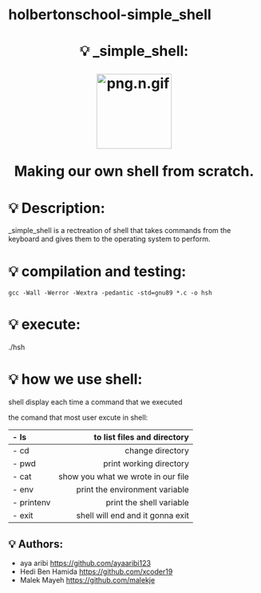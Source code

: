 # holbertonschool-simple_shell

<h1 align="center">
    💡 _simple_shell:
<p align="center">
	<img width = "150" alt =png.n.gif src = https://images-ext-1.discordapp.net/external/Ksw25XAF4T2SdcZltotPgjgVEArp3A7MjI0MxVFWf9w/https/miro.medium.com/max/1575/1%2AlqEaA1-6gGQhdLS3k8X0xw.gif/>
    </p>

Making our own shell from scratch. 

# 💡 Description:

_simple_shell is a rectreation of shell that takes commands from the keyboard 
and gives them to the operating system to perform.

# 💡 compilation and testing:

```{r mon_bloc, echo = FALSE, WARNING = TRUE}
gcc -Wall -Werror -Wextra -pedantic -std=gnu89 *.c -o hsh
```

# 💡 execute:

./hsh

# 💡 how we use shell:

shell display each time a command that we executed

 the comand that most user excute in shell:          

|- ls        |to list files and directory            |
| :--------- | ------------------------------------: |
|- cd        | change directory                      |
|- pwd       | print working directory               |
|- cat       | show you what we wrote in our file    |
|- env       | print the environment variable        |
|- printenv  | print the shell variable              |
|- exit      | shell will end and it gonna exit      |

## 💡 Authors:

* aya aribi <https://github.com/ayaaribi123>
* Hedi Ben Hamida <https://github.com/xcoder19>
* Malek Mayeh <https://github.com/malekje>
